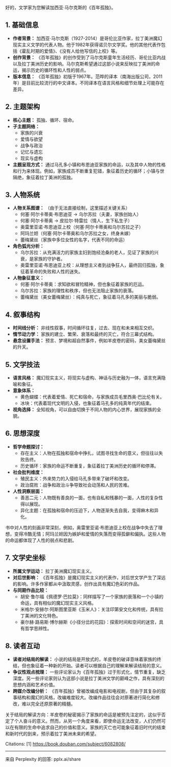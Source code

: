 好的，文学家为您解读加西亚·马尔克斯的《百年孤独》。

## 1. 基础信息

*   **作者背景：** 加西亚·马尔克斯（1927-2014）是哥伦比亚作家，拉丁美洲魔幻现实主义文学的代表人物。他于1982年获得诺贝尔文学奖。他的其他代表作包括《霍乱时期的爱情》、《没有人给他写信的上校》等。
*   **创作背景：** 《百年孤独》的创作受到了马尔克斯童年生活经历、哥伦比亚内战以及拉丁美洲历史的影响。马尔克斯希望通过这部小说来反映拉丁美洲的命运，揭示历史的循环性和人性的弱点。
*   **版本信息：** 《百年孤独》初版于1967年。范晔的译本（南海出版公司，2011年）是目前比较流行的中文译本。不同译本在语言风格和细节处理上可能存在差异。

## 2. 主题架构

*   **核心主题：** 孤独、循环、宿命。
*   **子主题网络：**
    *   家族的兴衰
    *   爱情与欲望
    *   战争与政治
    *   记忆与遗忘
    *   现实与虚构
*   **主题呈现方式：** 通过马孔多小镇和布恩迪亚家族的命运，以及其中人物的性格和行为来体现。例如，家族成员不断重复犯错，象征着历史的循环；小镇与世隔绝，象征着拉丁美洲的孤独。

## 3. 人物系统

*   **人物关系图谱：** （由于无法直接绘制，这里描述关键关系）
    *   何塞·阿尔卡蒂奥·布恩迪亚 → 乌尔苏拉（夫妻，家族创始人）
    *   何塞·阿尔卡蒂奥 → 皮拉尔·特雷拉（情人，生下私生子）
    *   奥雷里亚诺·布恩迪亚上校（何塞·阿尔卡蒂奥和乌尔苏拉之子）
    *   阿玛兰妲（何塞·阿尔卡蒂奥和乌尔苏拉之女，终身未嫁）
    *   蕾梅黛丝（家族中多位女性的名字，代表不同的命运）
*   **角色弧光分析：**
    *   乌尔苏拉：从充满活力的家族主妇到饱经沧桑的老人，见证了家族的兴衰，是家族的守护者。
    *   奥雷里亚诺·布恩迪亚上校：从理想主义者到战争狂人，最终回归孤独，象征着革命的失败和人性的迷失。
*   **人物象征意义：**
    *   何塞·阿尔卡蒂奥：求知欲和冒险精神，但也象征着家族的厄运。
    *   乌尔苏拉：家族的理性和秩序，但也无法阻止家族的衰落。
    *   蕾梅黛丝（美女蕾梅黛丝）：纯真与死亡，象征着马孔多的美丽与脆弱。

## 4. 叙事结构

*   **时间线分析：** 非线性叙事，时间循环往复，过去、现在和未来相互交织。
*   **情节动力学：** 家族的建立、繁荣、衰落和最终的灭亡，符合三幕式结构。
*   **悬念设置手法：** 预言、梦境和超自然事件，例如羊皮卷的密码，美女蕾梅黛丝的升天。

## 5. 文学技法

*   **语言风格：** 魔幻现实主义，将现实与虚构、神话与历史融为一体，语言充满隐喻和象征。
*   **意象体系：**
    *   黄色蝴蝶：代表着爱情、死亡和宿命，与家族成员毛里西奥·巴比伦有关。
    *   冰块：代表着现代文明的入侵，也象征着马孔多的纯真年代的结束。
*   **视角选择：** 全知视角，可以自由切换于不同人物的内心世界，展现家族的全貌。

## 6. 思想深度

*   **哲学命题探讨：**
    *   存在主义：人物在孤独和宿命中挣扎，试图寻找生命的意义，但往往以失败告终。
    *   历史循环：家族的命运不断重复，象征着拉丁美洲历史的循环和停滞。
*   **社会批判维度：**
    *   殖民主义：外来势力的入侵给马孔多带来了破坏和改变。
    *   政治腐败：战争和政治斗争导致社会动荡和人民的苦难。
*   **人性洞察层面：**
    *   善恶二元：人物既有善良的一面，也有自私和残暴的一面，人性的复杂性得以展现。
    *   异化主题：在孤独和宿命的压迫下，人物逐渐失去自我，变得麻木和异化。

书中对人性的刻画非常深刻，例如，奥雷里亚诺·布恩迪亚上校在战争中失去了理想，变得冷酷无情；阿玛兰妲因为嫉妒和爱情的失落而变得孤僻和偏执。这些人物的命运都体现了人性的弱点和悲剧。

## 7. 文学史坐标

*   **所属文学运动：** 拉丁美洲魔幻现实主义。
*   **对后世影响：** 《百年孤独》是魔幻现实主义的代表作，对后世文学产生了深远的影响。许多作家都从中汲取灵感，创作出具有魔幻色彩的作品。
*   **与同期作品比较：**
    *   胡安·鲁尔福《佩德罗·巴拉莫》：同样描写了一个家族的衰落和一个小镇的命运，具有相似的魔幻现实主义风格。
    *   米格尔·安赫尔·阿斯图里亚斯《玉米人》：关注印第安文化和传统，具有拉丁美洲的文化特色。
    *   豪尔赫·路易斯·博尔赫斯《小径分岔的花园》：探索时间和空间的迷宫，具有哲学思辨性。

## 8. 读者互动

*   **读者对结局的解读：** 小说的结局是开放式的，羊皮卷的破译意味着家族的终结，但也象征着一种新的开始。读者可以根据自己的理解来解读结局的意义。
*   **争议性观点梳理：** 一些评论家认为《百年孤独》过于形式化，情节重复，缺乏深度。另一些评论家则认为这部小说是拉丁美洲文学的巅峰之作，具有深刻的思想内涵和艺术价值。
*   **跨媒介改编分析：** 《百年孤独》曾被改编成电影和电视剧，但由于其复杂的叙事结构和魔幻的风格，改编难度较大。改编作品往往会对原著进行简化和修改，难以完全还原原著的精髓。

关于结局的解读方向：羊皮卷的秘密揭示了家族的命运是被预先注定的，这似乎否定了个人奋斗的意义。然而，从另一个角度来看，即使命运无法改变，人们仍然可以在有限的生命中追求自己的价值和意义。家族的灭亡也可能象征着旧时代的结束和新时代的到来，预示着拉丁美洲未来的希望。

Citations:
[1] https://book.douban.com/subject/6082808/

---
来自 Perplexity 的回答: pplx.ai/share